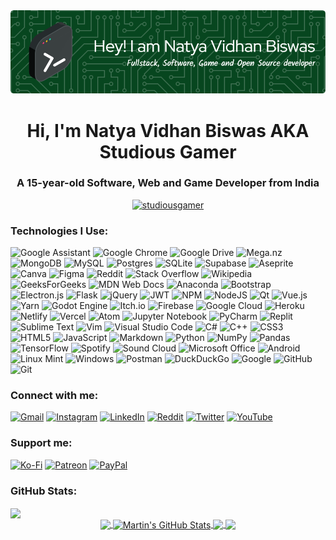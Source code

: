 <div align="center"><img src="header.png"></div>

<h1 align="center">Hi, I'm Natya Vidhan Biswas AKA Studious Gamer</h1>
<h3 align="center">A 15-year-old Software, Web and Game Developer from India</h3>

<p align="center"> <a href="https://github.com/studiousgamer/"><img src="https://github-profile-trophy.vercel.app/?username=studiousgamer&theme=darkhub&margin-w=15&margin-h=15&column=7" alt="studiousgamer" /></a> </p>

<h3 align="left">Technologies I Use:</h3>

<p>
<img src="https://img.shields.io/badge/google%20assistant-4285F4?style=for-the-badge&amp;logo=google%20assistant&amp;logoColor=white" alt="Google Assistant">
<img src="https://img.shields.io/badge/Google%20Chrome-4285F4?style=for-the-badge&amp;logo=GoogleChrome&amp;logoColor=white" alt="Google Chrome">
<img src="https://img.shields.io/badge/Google%20Drive-4285F4?style=for-the-badge&amp;logo=googledrive&amp;logoColor=white" alt="Google Drive">
<img src="https://img.shields.io/badge/Mega-%23D90007.svg?style=for-the-badge&amp;logo=Mega&amp;logoColor=white" alt="Mega.nz">
<img src="https://img.shields.io/badge/MongoDB-%234ea94b.svg?style=for-the-badge&amp;logo=mongodb&amp;logoColor=white" alt="MongoDB">
<img src="https://img.shields.io/badge/mysql-%2300f.svg?style=for-the-badge&amp;logo=mysql&amp;logoColor=white" alt="MySQL">
<img src="https://img.shields.io/badge/postgres-%23316192.svg?style=for-the-badge&amp;logo=postgresql&amp;logoColor=white" alt="Postgres">
<img src="https://img.shields.io/badge/sqlite-%2307405e.svg?style=for-the-badge&amp;logo=sqlite&amp;logoColor=white" alt="SQLite">
<img src="https://img.shields.io/badge/Supabase-3ECF8E?style=for-the-badge&amp;logo=supabase&amp;logoColor=white" alt="Supabase">
<img src="https://img.shields.io/badge/Aseprite-FFFFFF?style=for-the-badge&amp;logo=Aseprite&amp;logoColor=#7D929E" alt="Aseprite">
<img src="https://img.shields.io/badge/Canva-%2300C4CC.svg?style=for-the-badge&amp;logo=Canva&amp;logoColor=white" alt="Canva">
<img src="https://img.shields.io/badge/figma-%23F24E1E.svg?style=for-the-badge&amp;logo=figma&amp;logoColor=white" alt="Figma">
<img src="https://img.shields.io/badge/Reddit-%23FF4500.svg?style=for-the-badge&amp;logo=Reddit&amp;logoColor=white" alt="Reddit">
<img src="https://img.shields.io/badge/-Stackoverflow-FE7A16?style=for-the-badge&amp;logo=stack-overflow&amp;logoColor=white" alt="Stack Overflow">
<img src="https://img.shields.io/badge/Wikipedia-%23000000.svg?style=for-the-badge&amp;logo=wikipedia&amp;logoColor=white" alt="Wikipedia">
<img src="https://img.shields.io/badge/GeeksforGeeks-gray?style=for-the-badge&amp;logo=geeksforgeeks&amp;logoColor=35914c" alt="GeeksForGeeks">
<img src="https://img.shields.io/badge/MDN_Web_Docs-black?style=for-the-badge&amp;logo=mdnwebdocs&amp;logoColor=white" alt="MDN Web Docs">
<img src="https://img.shields.io/badge/Anaconda-%2344A833.svg?style=for-the-badge&amp;logo=anaconda&amp;logoColor=white" alt="Anaconda">
<img src="https://img.shields.io/badge/bootstrap-%23563D7C.svg?style=for-the-badge&amp;logo=bootstrap&amp;logoColor=white" alt="Bootstrap">
<img src="https://img.shields.io/badge/Electron-191970?style=for-the-badge&amp;logo=Electron&amp;logoColor=white" alt="Electron.js">
<img src="https://img.shields.io/badge/flask-%23000.svg?style=for-the-badge&amp;logo=flask&amp;logoColor=white" alt="Flask">
<img src="https://img.shields.io/badge/jquery-%230769AD.svg?style=for-the-badge&amp;logo=jquery&amp;logoColor=white" alt="jQuery">
<img src="https://img.shields.io/badge/JWT-black?style=for-the-badge&amp;logo=JSON%20web%20tokens" alt="JWT">
<img src="https://img.shields.io/badge/NPM-%23000000.svg?style=for-the-badge&amp;logo=npm&amp;logoColor=white" alt="NPM">
<img src="https://img.shields.io/badge/node.js-6DA55F?style=for-the-badge&amp;logo=node.js&amp;logoColor=white" alt="NodeJS">
<img src="https://img.shields.io/badge/Qt-%23217346.svg?style=for-the-badge&amp;logo=Qt&amp;logoColor=white" alt="Qt">
<img src="https://img.shields.io/badge/vuejs-%2335495e.svg?style=for-the-badge&amp;logo=vuedotjs&amp;logoColor=%234FC08D" alt="Vue.js">
<img src="https://img.shields.io/badge/yarn-%232C8EBB.svg?style=for-the-badge&amp;logo=yarn&amp;logoColor=white" alt="Yarn">
<img src="https://img.shields.io/badge/GODOT-%23FFFFFF.svg?style=for-the-badge&amp;logo=godot-engine" alt="Godot Engine">
<img src="https://img.shields.io/badge/Itch-%23FF0B34.svg?style=for-the-badge&amp;logo=Itch.io&amp;logoColor=white" alt="Itch.io">
<img src="https://img.shields.io/badge/firebase-%23039BE5.svg?style=for-the-badge&amp;logo=firebase" alt="Firebase">
<img src="https://img.shields.io/badge/GoogleCloud-%234285F4.svg?style=for-the-badge&amp;logo=google-cloud&amp;logoColor=white" alt="Google Cloud">
<img src="https://img.shields.io/badge/heroku-%23430098.svg?style=for-the-badge&amp;logo=heroku&amp;logoColor=white" alt="Heroku">
<img src="https://img.shields.io/badge/netlify-%23000000.svg?style=for-the-badge&amp;logo=netlify&amp;logoColor=#00C7B7" alt="Netlify">
<img src="https://img.shields.io/badge/vercel-%23000000.svg?style=for-the-badge&amp;logo=vercel&amp;logoColor=white" alt="Vercel">
<img src="https://img.shields.io/badge/Atom-%2366595C.svg?style=for-the-badge&amp;logo=atom&amp;logoColor=white" alt="Atom">
<img src="https://img.shields.io/badge/jupyter-%23FA0F00.svg?style=for-the-badge&amp;logo=jupyter&amp;logoColor=white" alt="Jupyter Notebook">
<img src="https://img.shields.io/badge/pycharm-143?style=for-the-badge&amp;logo=pycharm&amp;logoColor=black&amp;color=black&amp;labelColor=green" alt="PyCharm">
<img src="https://img.shields.io/badge/Replit-DD1200?style=for-the-badge&amp;logo=Replit&amp;logoColor=white" alt="Replit">
<img src="https://img.shields.io/badge/sublime_text-%23575757.svg?style=for-the-badge&amp;logo=sublime-text&amp;logoColor=important" alt="Sublime Text">
<img src="https://img.shields.io/badge/VIM-%2311AB00.svg?style=for-the-badge&amp;logo=vim&amp;logoColor=white" alt="Vim">
<img src="https://img.shields.io/badge/Visual%20Studio%20Code-0078d7.svg?style=for-the-badge&amp;logo=visual-studio-code&amp;logoColor=white" alt="Visual Studio Code">
<img src="https://img.shields.io/badge/c%23-%23239120.svg?style=for-the-badge&amp;logo=c-sharp&amp;logoColor=white" alt="C#">
<img src="https://img.shields.io/badge/c++-%2300599C.svg?style=for-the-badge&amp;logo=c%2B%2B&amp;logoColor=white" alt="C++">
<img src="https://img.shields.io/badge/css3-%231572B6.svg?style=for-the-badge&amp;logo=css3&amp;logoColor=white" alt="CSS3">
<img src="https://img.shields.io/badge/html5-%23E34F26.svg?style=for-the-badge&amp;logo=html5&amp;logoColor=white" alt="HTML5">
<img src="https://img.shields.io/badge/javascript-%23323330.svg?style=for-the-badge&amp;logo=javascript&amp;logoColor=%23F7DF1E" alt="JavaScript">
<img src="https://img.shields.io/badge/markdown-%23000000.svg?style=for-the-badge&amp;logo=markdown&amp;logoColor=white" alt="Markdown">
<img src="https://img.shields.io/badge/python-3670A0?style=for-the-badge&amp;logo=python&amp;logoColor=ffdd54" alt="Python">
<img src="https://img.shields.io/badge/numpy-%23013243.svg?style=for-the-badge&amp;logo=numpy&amp;logoColor=white" alt="NumPy">
<img src="https://img.shields.io/badge/pandas-%23150458.svg?style=for-the-badge&amp;logo=pandas&amp;logoColor=white" alt="Pandas">
<img src="https://img.shields.io/badge/TensorFlow-%23FF6F00.svg?style=for-the-badge&amp;logo=TensorFlow&amp;logoColor=white" alt="TensorFlow">
<img src="https://img.shields.io/badge/Spotify-1ED760?style=for-the-badge&amp;logo=spotify&amp;logoColor=white" alt="Spotify">
<img src="https://img.shields.io/badge/sound%20cloud-FF5500?style=for-the-badge&amp;logo=soundcloud&amp;logoColor=white" alt="Sound Cloud">
<img src="https://img.shields.io/badge/Microsoft_Office-D83B01?style=for-the-badge&amp;logo=microsoft-office&amp;logoColor=white" alt="Microsoft Office">
<img src="https://img.shields.io/badge/Android-3DDC84?style=for-the-badge&amp;logo=android&amp;logoColor=white" alt="Android">
<img src="https://img.shields.io/badge/Linux%20Mint-87CF3E?style=for-the-badge&amp;logo=Linux%20Mint&amp;logoColor=white" alt="Linux Mint">
<img src="https://img.shields.io/badge/Windows-0078D6?style=for-the-badge&amp;logo=windows&amp;logoColor=white" alt="Windows">
<img src="https://img.shields.io/badge/Postman-FF6C37?style=for-the-badge&amp;logo=postman&amp;logoColor=white" alt="Postman">
<img src="https://img.shields.io/badge/DuckDuckGo-DE5833?style=for-the-badge&amp;logo=DuckDuckGo&amp;logoColor=white" alt="DuckDuckGo">
<img src="https://img.shields.io/badge/google-4285F4?style=for-the-badge&amp;logo=google&amp;logoColor=white" alt="Google">
<img src="https://img.shields.io/badge/github-%23121011.svg?style=for-the-badge&amp;logo=github&amp;logoColor=white" alt="GitHub">
<img src="https://img.shields.io/badge/git-%23F05033.svg?style=for-the-badge&amp;logo=git&amp;logoColor=white" alt="Git">
</p>

<h3 align="left">Connect with me:</h3>

<p>
<a href="mailto:natyavidhanbiswas10@gmail.com"><img src="https://img.shields.io/badge/Gmail-D14836?style=for-the-badge&amp;logo=gmail&amp;logoColor=white" alt="Gmail"></a>
<a href="https://instagram.com/natyavidhan"><img src="https://img.shields.io/badge/Instagram-%23E4405F.svg?style=for-the-badge&amp;logo=Instagram&amp;logoColor=white" alt="Instagram"></a>
<a href="https://www.linkedin.com/in/natya-vidhan-biswas-741310189/"><img src="https://img.shields.io/badge/linkedin-%230077B5.svg?style=for-the-badge&amp;logo=linkedin&amp;logoColor=white" alt="LinkedIn"></a>
<a href="https://reddit.com/u/studious_gamer"><img src="https://img.shields.io/badge/Reddit-FF4500?style=for-the-badge&amp;logo=reddit&amp;logoColor=white" alt="Reddit"></a>
<a href="https://twitter.com/GamerStudious"><img src="https://img.shields.io/badge/Twitter-%231DA1F2.svg?style=for-the-badge&amp;logo=Twitter&amp;logoColor=white" alt="Twitter"></a>
<a href="https://www.youtube.com/channel/UCb3rnqZcBN9kPx5--yz5A3A"><img src="https://img.shields.io/badge/YouTube-%23FF0000.svg?style=for-the-badge&amp;logo=YouTube&amp;logoColor=white" alt="YouTube"></a>
</p>

<h3 align="left">Support me:</h3>

<p>
<a href="https://ko-fi.com/studiousgamer"><img src="https://img.shields.io/badge/Ko--fi-F16061?style=for-the-badge&amp;logo=ko-fi&amp;logoColor=white" alt="Ko-Fi"></a>
<a href="https://www.patreon.com/studiousgamer"><img src="https://img.shields.io/badge/Patreon-F96854?style=for-the-badge&amp;logo=patreon&amp;logoColor=white" alt="Patreon"></a>
<a href="https://paypal.me/StudiousGamer"><img src="https://img.shields.io/badge/PayPal-00457C?style=for-the-badge&amp;logo=paypal&amp;logoColor=white" alt="PayPal"></a>
</p>



### GitHub Stats:
<a href="https://github.com/studiousgamer">
<img align="center" src="https://activity-graph.herokuapp.com/graph?username=studiousgamer&bg_color=1d1f21&color=ffffff&line=2bbc8a&point=ffffff&area_color=0f172a&area=true&hide_border=true&custom_title=GitHub%20Commits%20Graph" />
</a>
<div align="center">

<a href="https://github.com/studiousgamer">
  <img align="center" src="https://github-readme-stats.vercel.app/api/top-langs/?username=studiousgamer&hide=html,css&title_color=ffffff&text_color=c9cacc&icon_color=2bbc8a&bg_color=1d1f21&langs_count=3" />
</a>

<a href="https://github.com/studiousgamer">
  <img align="center" src="https://github-readme-stats.vercel.app/api?username=studiousgamer&show_icons=true&line_height=27&count_private=true&title_color=ffffff&text_color=c9cacc&icon_color=2bbc8a&bg_color=1d1f21" alt="Martin's GitHub Stats" />
</a>

<a href="https://github.com/studiousgamer/ASCII-fy">
  <img align="center" src="https://github-readme-stats.vercel.app/api/pin/?username=studiousgamer&repo=ASCII-fy&title_color=ffffff&text_color=c9cacc&icon_color=2bbc8a&bg_color=1d1f21" />
</a>

<a href="https://github.com/tyro-inc/tyro-engine">
  <img align="center" src="https://github-readme-stats.vercel.app/api/pin/?username=tyro-inc&repo=tyro-engine&title_color=ffffff&text_color=c9cacc&icon_color=2bbc8a&bg_color=1d1f21" />
</a>  <br>
</div>

